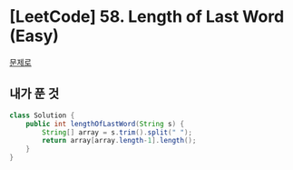 # [LeetCode] 58. Length of Last Word (Easy)

<a href="https://leetcode.com/problems/length-of-last-word/description/" target="_blank">문제로</a>

## 내가 푼 것 
```java
class Solution {
    public int lengthOfLastWord(String s) {
        String[] array = s.trim().split(" ");
        return array[array.length-1].length();
    }
}
```
 

